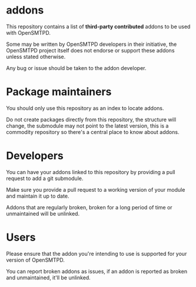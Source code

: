 # addons

This repository contains a list of **third-party contributed** addons to be used with OpenSMTPD.

Some may be written by OpenSMTPD developers in their initiative,
the OpenSMTPD project itself does not endorse or support these addons unless stated otherwise.

Any bug or issue should be taken to the addon developer.


# Package maintainers

You should only use this repository as an index to locate addons.

Do not create packages directly from this repository, the structure will change, the submodule may not point to the latest version, this is a commodity repository so there's a central place to know about addons.


# Developers

You can have your addons linked to this repository by providing a pull request to add a git submodule.

Make sure you provide a pull request to a working version of your module and maintain it up to date.

Addons that are regularly broken, broken for a long period of time or unmaintained will be unlinked.


# Users

Please ensure that the addon you're intending to use is supported for your version of OpenSMTPD.

You can report broken addons as issues, if an addon is reported as broken and unmaintained, it'll be unlinked.
